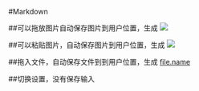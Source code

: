 ﻿#Markdown

##可以拖放图片自动保存图片到用户位置，生成 ![](image/file.png)

##可以粘贴图片，自动保存图片到用户位置，生成 ![](image/file.png)

##拖入文件，自动保存文件到到用户位置，生成 [file.name](image/file.png)

##切换设置，没有保存输入